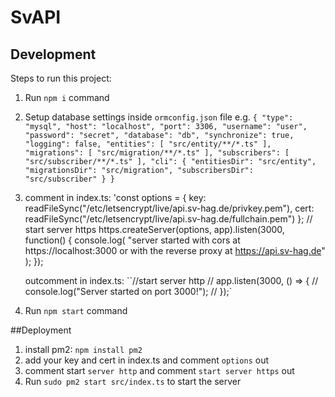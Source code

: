 # SvAPI

## Development

Steps to run this project:

1. Run `npm i` command
2. Setup database settings inside `ormconfig.json` file
   e.g.
   `{ "type": "mysql", "host": "localhost", "port": 3306, "username": "user", "password": "secret", "database": "db", "synchronize": true, "logging": false, "entities": [ "src/entity/**/*.ts" ], "migrations": [ "src/migration/**/*.ts" ], "subscribers": [ "src/subscriber/**/*.ts" ], "cli": { "entitiesDir": "src/entity", "migrationsDir": "src/migration", "subscribersDir": "src/subscriber" } }`
3. comment in index.ts:
   'const options = {
   key: readFileSync("/etc/letsencrypt/live/api.sv-hag.de/privkey.pem"),
   cert: readFileSync("/etc/letsencrypt/live/api.sv-hag.de/fullchain.pem")
   };
   // start server https
   https.createServer(options, app).listen(3000, function() {
   console.log(
   "server started with cors at https://localhost:3000 or with the reverse proxy at https://api.sv-hag.de"
   );
   });

   outcomment in index.ts:
   ``//start server http
   // app.listen(3000, () => {
   // console.log("Server started on port 3000!");
   // });`

4. Run `npm start` command

##Deployment

1. install pm2: `npm install pm2`
2. add your key and cert in index.ts and comment `options` out
3. comment start `server http` and comment `start server https` out
4. Run `sudo pm2 start src/index.ts` to start the server
